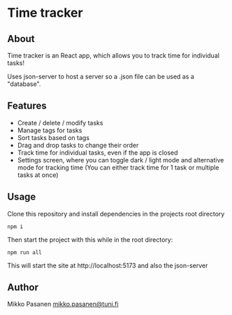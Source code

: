 # Time tracker

## About

Time tracker is an React app, which allows you to
track time for individual tasks!

Uses json-server to host a server so a .json file
can be used as a "database".

## Features

- Create / delete / modify tasks
- Manage tags for tasks
- Sort tasks based on tags
- Drag and drop tasks to change their order
- Track time for individual tasks, even if the app is closed
- Settings screen, where you can toggle dark / light mode and alternative mode for tracking time (You can either track time for 1 task or multiple tasks at once)

## Usage

Clone this repository and install dependencies in the projects root directory
```
npm i
```
Then start the project with this while in the root directory:
```
npm run all
```
This will start the site at http://localhost:5173 and also the json-server

## Author

Mikko Pasanen <mikko.pasanen@tuni.fi>

